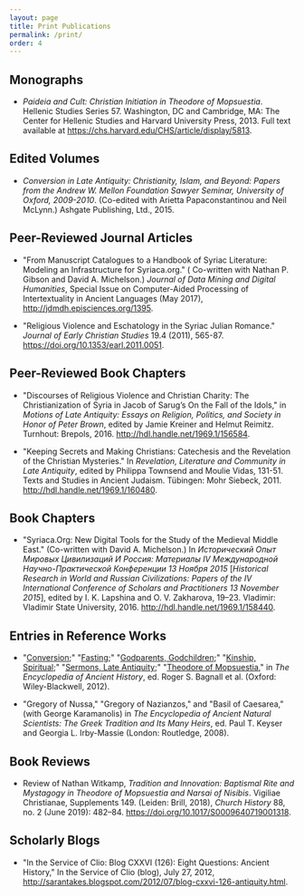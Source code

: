 ```yaml
---
layout: page
title: Print Publications
permalink: /print/
order: 4
---
```


## Monographs
 - _Paideia and Cult: Christian Initiation in Theodore of Mopsuestia_. Hellenic Studies Series 57. 
 Washington, DC and Cambridge, MA: The Center for Hellenic Studies and Harvard University Press, 2013. 
 Full text available at <https://chs.harvard.edu/CHS/article/display/5813>.


## Edited Volumes
 - _Conversion in Late Antiquity: Christianity, Islam, and Beyond: Papers from the Andrew W. Mellon Foundation Sawyer Seminar, University of Oxford, 2009-2010_. 
 (Co-edited with Arietta Papaconstantinou and Neil McLynn.) Ashgate Publishing, Ltd., 2015.


## Peer-Reviewed Journal Articles
 - "From Manuscript Catalogues to a Handbook of Syriac Literature: Modeling an Infrastructure for Syriaca.org." (
 Co-written with Nathan P. Gibson and David A. Michelson.) _Journal of Data Mining and Digital Humanities_, 
 Special Issue on Computer-Aided Processing of Intertextuality in Ancient Languages (May 2017), <http://jdmdh.episciences.org/1395>.
 
 - "Religious Violence and Eschatology in the Syriac Julian Romance." _Journal of Early Christian Studies_ 19.4 
 (2011), 565-87. <https://doi.org/10.1353/earl.2011.0051>.


## Peer-Reviewed Book Chapters
 - "Discourses of Religious Violence and Christian Charity: The Christianization of Syria in Jacob of Sarug’s On the Fall of the Idols," 
 in _Motions of Late Antiquity: Essays on Religion, Politics, and Society in Honor of Peter Brown_, edited by Jamie Kreiner and Helmut Reimitz. 
 Turnhout: Brepols, 2016. <http://hdl.handle.net/1969.1/156584>.
 
 - "Keeping Secrets and Making Christians: Catechesis and the Revelation of the Christian Mysteries." In _Revelation, Literature 
 and Community in Late Antiquity_, edited by Philippa Townsend and Moulie Vidas, 131-51. Texts and Studies in Ancient Judaism. 
 Tübingen: Mohr Siebeck, 2011. <http://hdl.handle.net/1969.1/160480>.


## Book Chapters
 - "Syriaca.Org: New Digital Tools for the Study of the Medieval Middle East." (Co-written with David A. Michelson.) 
 In _Исторический Опыт Мировых Цивилизаций И Россия: Материалы IV Международной Научно-Практической Конференции 13 Ноября 2015_ 
 [_Historical Research in World and Russian Civilizations: Papers of the IV International Conference of Scholars and Practitioners 13 November 2015_], 
 edited by I. K. Lapshina and O. V. Zakharova, 19–23. Vladimir: Vladimir State University, 2016. <http://hdl.handle.net/1969.1/158440>.

## Entries in Reference Works
 - "[Conversion](https://doi.org/10.1002/9781444338386.wbeah12055);" 
 "[Fasting](https://doi.org/10.1002/9781444338386.wbeah22112);" 
 "[Godparents, Godchildren](https://doi.org/10.1002/9781444338386.wbeah22133);"
 "[Kinship, Spiritual](https://doi.org/10.1002/9781444338386.wbeah22177);" 
 "[Sermons, Late Antiquity](https://doi.org/10.1002/9781444338386.wbeah12189);"
 "[Theodore of Mopsuestia](https://doi.org/10.1002/9781444338386.wbeah12204)," 
 in _The Encyclopedia of Ancient History_, ed. Roger S. Bagnall et al. (Oxford: Wiley-Blackwell, 2012).

 - "Gregory of Nussa," "Gregory of Nazianzos," and "Basil of Caesarea," (with George Karamanolis) in _The Encyclopedia of Ancient Natural Scientists: 
 The Greek Tradition and Its Many Heirs_, ed. Paul T. Keyser and Georgia L. Irby-Massie (London: Routledge, 2008).

## Book Reviews
 - Review of Nathan Witkamp, _Tradition and Innovation: Baptismal Rite and Mystagogy in Theodore of Mopsuestia and Narsai of Nisibis_. 
 Vigiliae Christianae, Supplements 149. (Leiden: Brill, 2018), _Church History_ 88, no. 2 (June 2019): 482–84. <https://doi.org/10.1017/S0009640719001318>.

## Scholarly Blogs
 - "In the Service of Clio: Blog CXXVI (126): Eight Questions: Ancient History," In the Service of Clio (blog), 
 July 27, 2012, <http://sarantakes.blogspot.com/2012/07/blog-cxxvi-126-antiquity.html>.




[jekyll-organization]: https://github.com/jekyll
